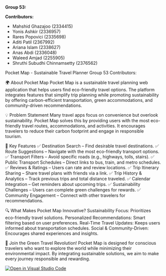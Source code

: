 **Group 53:**

**Contributors:**

- Mahshid Ghazajoo (2334415)
- Yonis Ashkir (2336957)
- Rares Popovici (2335698)
- Aditi Patil (2367992)
- Ariana Islam (2338627)
- Anas Abdi (2336048)
- Waleed Amjad (2255905)
- Shruthi Subudhi Chinnamsetty (2376562)

Pocket Map - Sustainable Travel Planner Group 53 Contributors:

🌍 About Pocket Map Pocket Map is a sustainable travel planning web application that helps users find eco-friendly travel options. The platform integrates features that simplify trip planning while promoting sustainability by offering carbon-efficient transportation, green accommodations, and community-driven recommendations.

💡 Problem Statement Many travel apps focus on convenience but overlook sustainability. Pocket Map solves this by providing users with the most eco-friendly travel routes, accommodations, and activities. It encourages travelers to reduce their carbon footprint and engage in responsible tourism.

🚀 Key Features ✅ Destination Search – Find desirable travel destinations. ✅ Route Suggestions – Navigate with the most eco-friendly transport options. ✅ Transport Filters – Avoid specific roads (e.g., highways, tolls, stairs). ✅ Public Transport Schedules – Direct links to bus, train, and metro schedules. ✅ Reviews & Ratings – Users can rate and review locations. ✅ Trip Itinerary Sharing – Share travel plans with friends via a link. ✅ Trip History & Analytics – Track previous trips and total distance traveled. ✅ Calendar Integration – Get reminders about upcoming trips. ✅ Sustainability Challenges – Users can complete green challenges for rewards. ✅ Community Engagement – Connect with other travelers for recommendations.

🔍 What Makes Pocket Map Innovative? Sustainability Focus: Prioritizes eco-friendly travel solutions. Personalized Recommendations: Smart filtering based on user preferences. Real-Time Travel Updates: Keeps users informed about transportation schedules. Social & Community-Driven: Encourages shared experiences and insights.

🌱 Join the Green Travel Revolution! Pocket Map is designed for conscious travelers who want to explore the world while minimizing their environmental impact. By integrating sustainable solutions, we aim to make every journey responsible and rewarding.















[![Open in Visual Studio Code](https://classroom.github.com/assets/open-in-vscode-2e0aaae1b6195c2367325f4f02e2d04e9abb55f0b24a779b69b11b9e10269abc.svg)](https://classroom.github.com/online_ide?assignment_repo_id=16846430&assignment_repo_type=AssignmentRepo)
